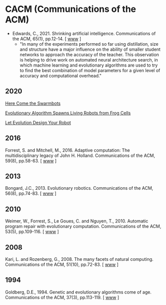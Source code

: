# CACM (Communications of the ACM)

* Edwards, C., 2021. Shrinking artificial intelligence. Communications of the ACM, 65(1), pp.12-14. [ [www](https://dl.acm.org/doi/fullHtml/10.1145/3495562) ]
  * "In many of the experiments performed so far using distillation, size and structure have a major influence on the ability of smaller student networks to approach the accuracy of the teacher. This observation is helping to drive work on automated neural architecture search, in which machine learning and evolutionary algorithms are used to try to find the best combination of model parameters for a given level of accuracy and computational overhead." 

## 2020

[Here Come the Swarmbots](https://cacm.acm.org/news/247970-here-come-the-swarmbots/fulltext)

[Evolutionary Algorithm Spawns Living Robots from Frog Cells](https://m-cacm.acm.org/news/245485-evolutionary-algorithm-spawns-living-robots-from-frog-cells/fulltext)

[Let Evolution Design Your Robot](https://cacm.acm.org/opinion/interviews/243588-let-evolution-design-your-robot/fulltext)

## 2016

Forrest, S. and Mitchell, M., 2016. Adaptive computation: The multidisciplinary legacy of John H. Holland. Communications of the ACM, 59(8), pp.58-63. [ [www](https://dl.acm.org/doi/10.1145/2964342) ]

## 2013

Bongard, J.C., 2013. Evolutionary robotics. Communications of the ACM, 56(8), pp.74-83. [ [www](https://dl.acm.org/doi/abs/10.1145/2493883) ]

## 2010

Weimer, W., Forrest, S., Le Goues, C. and Nguyen, T., 2010. Automatic program repair with evolutionary computation. Communications of the ACM, 53(5), pp.109-116. [ [www](https://dl.acm.org/doi/abs/10.1145/1735223.1735249) ]

## 2008

Kari, L. and Rozenberg, G., 2008. The many facets of natural computing. Communications of the ACM, 51(10), pp.72-83. [ [www](https://dl.acm.org/doi/10.1145/1400181.1400200) ]

## 1994

Goldberg, D.E., 1994. Genetic and evolutionary algorithms come of age. Communications of the ACM, 37(3), pp.113-119. [ [www](https://dl.acm.org/doi/10.1145/175247.175259) ]
